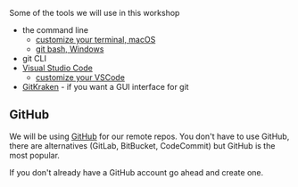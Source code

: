 Some of the tools we will use in this workshop

- the command line
	- [customize your terminal, macOS](https://ohmyz.sh/)
	- [git bash, Windows](https://git-scm.com/download/win)
- git CLI
- [Visual Studio Code](https://code.visualstudio.com/)
	- [customize your VSCode](https://marketplace.visualstudio.com/VSCode)
- [GitKraken](https://www.gitkraken.com/) - if you want a GUI interface for git

## GitHub
We will be using [GitHub](https://github.com) for our remote repos. You don't have to use GitHub, there are alternatives (GitLab, BitBucket, CodeCommit) but GitHub is the most popular.

If you don't already have a GitHub account go ahead and create one.